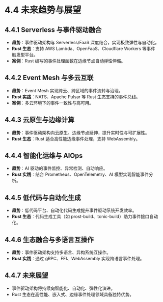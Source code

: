 # 4.4 未来趋势与展望

## 4.4.1 Serverless 与事件驱动融合

- **趋势**：事件驱动架构与 Serverless/FaaS 深度结合，实现极致弹性与自动化。
- **Rust 生态**：支持 AWS Lambda、OpenFaaS、Cloudflare Workers 等事件触发型平台。
- **案例**：Rust 编写的事件处理函数在边缘节点自动弹性伸缩。

## 4.4.2 Event Mesh 与多云互联

- **趋势**：Event Mesh 实现跨云、跨区域的事件流转与治理。
- **Rust 实践**：NATS、Apache Pulsar 等 Rust 生态支持的事件总线。
- **案例**：多云环境下的事件一致性与高可用。

## 4.4.3 云原生与边缘计算

- **趋势**：事件驱动架构向云原生、边缘节点延伸，提升实时性与可扩展性。
- **Rust 生态**：Rust 适合高性能边缘事件处理，支持 WebAssembly。

## 4.4.4 智能化运维与 AIOps

- **趋势**：AI 驱动的事件监控、异常检测、自动响应。
- **Rust 实践**：结合 Prometheus、OpenTelemetry、AI 模型实现智能事件分析。

## 4.4.5 低代码与自动化生成

- **趋势**：低代码平台、自动化代码生成提升事件驱动系统开发效率。
- **Rust 生态**：代码生成工具（如 prost-build、tonic-build）助力事件接口自动化。

## 4.4.6 生态融合与多语言互操作

- **趋势**：事件驱动架构支持多语言、异构系统互操作。
- **Rust 实践**：通过 gRPC、FFI、WebAssembly 实现跨语言事件处理。

## 4.4.7 未来展望

- 事件驱动架构将持续向智能化、自动化、弹性化演进。
- Rust 生态在高性能、嵌入式、边缘事件处理领域具备独特优势。
